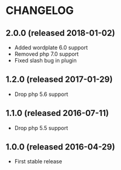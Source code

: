 # CHANGELOG

## 2.0.0 (released 2018-01-02)

- Added wordplate 6.0 support
- Removed php 7.0 support
- Fixed slash bug in plugin

## 1.2.0 (released 2017-01-29)

- Drop php 5.6 support

## 1.1.0 (released 2016-07-11)

- Drop php 5.5 support

## 1.0.0 (released 2016-04-29)

- First stable release
